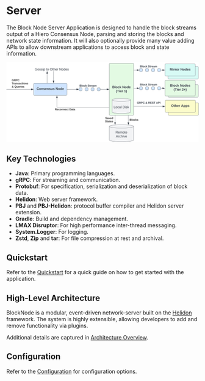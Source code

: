 # Server

The Block Node Server Application is designed to handle the block streams output of a Hiero Consensus Node, parsing and
storing the blocks and network state information. It will also optionally provide many value adding APIs to allow
downstream applications to access block and state information.

![block-node-network-architecture](./../assets/block-node-network-architecture.svg)

## Key Technologies

- **Java**: Primary programming languages.
- **gRPC**: For streaming and communication.
- **Protobuf**: For specification, serialization and deserialization of block data.
- **Helidon**: Web server framework.
- **PBJ** and **PBJ-Helidon**: protocol buffer compiler and Helidon server extension.
- **Gradle**: Build and dependency management.
- **LMAX Disruptor**: For high performance inter-thread messaging.
- **System.Logger**: For logging.
- **Zstd**, **Zip** and **tar**: For file compression at rest and archival.

## Quickstart

Refer to the [Quickstart](quickstart.md) for a quick guide on how to get started with the application.

## High-Level Architecture
BlockNode is a modular, event-driven network-server built on the [Helidon](https://helidon.io/) framework.
The system is highly extensible, allowing developers to add and remove functionality via plugins.

Additional details are captured in [Architecture Overview](architecture/architecture-overview.md).

## Configuration

Refer to the [Configuration](configuration.md) for configuration options.
